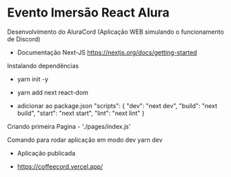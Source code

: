 # Evento Imersão React Alura

Desenvolvimento do AluraCord
 (Aplicação WEB simulando o funcionamento de Discord)

- Documentação Next-JS
    https://nextjs.org/docs/getting-started

Instalando dependências 

- yarn init -y

- yarn add next react-dom

- adicionar  ao package.json 
    "scripts": {
                "dev": "next dev",
                "build": "next build",
                "start": "next start",
                "lint": "next lint"
                }

Criando primeira Pagina
    - './pages/index.js'

Comando para rodar aplicação em modo dev
    yarn dev


- Aplicação publicada

- https://coffeecord.vercel.app/

